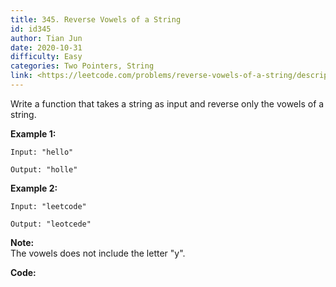 ```yaml
---
title: 345. Reverse Vowels of a String
id: id345
author: Tian Jun
date: 2020-10-31
difficulty: Easy
categories: Two Pointers, String
link: <https://leetcode.com/problems/reverse-vowels-of-a-string/description/>
---
```


Write a function that takes a string as input and reverse only the vowels of a
string.

**Example 1:**
            
	Input: "hello"    
	Output: "holle"    

**Example 2:**
            
	Input: "leetcode"    
	Output: "leotcede"

**Note:**  
The vowels does not include the letter "y".




**Code:**
